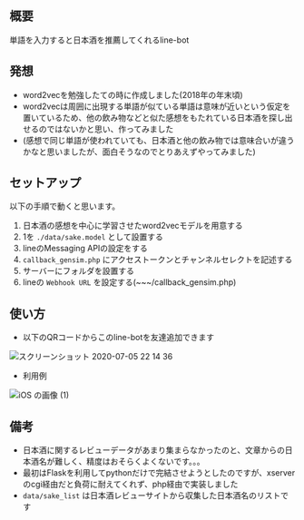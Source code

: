 ## 概要
単語を入力すると日本酒を推薦してくれるline-bot

## 発想
- word2vecを勉強したての時に作成しました(2018年の年末頃)
- word2vecは周囲に出現する単語が似ている単語は意味が近いという仮定を置いているため、他の飲み物などと似た感想をもたれている日本酒を探し出せるのではないかと思い、作ってみました
- (感想で同じ単語が使われていても、日本酒と他の飲み物では意味合いが違うかなと思いましたが、面白そうなのでとりあえずやってみました)

## セットアップ
以下の手順で動くと思います。
1. 日本酒の感想を中心に学習させたword2vecモデルを用意する
1. 1を `./data/sake.model` として設置する
1. lineのMessaging APIの設定をする
1. `callback_gensim.php` にアクセストークンとチャンネルセレクトを記述する
1. サーバーにフォルダを設置する
1. lineの `Webhook URL` を設定する(~~~/callback_gensim.php)

## 使い方
- 以下のQRコードからこのline-botを友達追加できます

![スクリーンショット 2020-07-05 22 14 36](https://user-images.githubusercontent.com/43877096/86533572-166ddc00-bf0d-11ea-9bb6-16e36dfd9767.png)

- 利用例

![iOS の画像 (1)](https://user-images.githubusercontent.com/43877096/86534249-03113f80-bf12-11ea-8d65-9fe5386e2fe4.png)

## 備考
- 日本酒に関するレビューデータがあまり集まらなかったのと、文章からの日本酒名が難しく、精度はおそらくよくないです。。。
- 最初はFlaskを利用してpythonだけで完結させようとしたのですが、xserverのcgi経由だと負荷に耐えてくれず、php経由で実装しました
- `data/sake_list` は日本酒レビューサイトから収集した日本酒名のリストです

